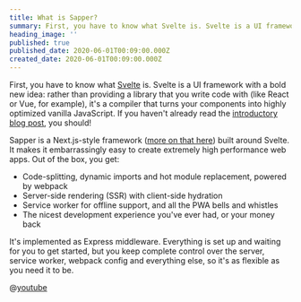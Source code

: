 ```yaml
---
title: What is Sapper?
summary: First, you have to know what Svelte is. Svelte is a UI framework with a bold new idea. Rather than providing a library that you write code with (like React or Vue, for example), it's a compiler that turns your components into highly optimized vanilla JavaScript. If you haven't already read the...
heading_image: ''
published: true
published_date: 2020-06-01T00:09:00.000Z
created_date: 2020-06-01T00:09:00.000Z
---
```

First, you have to know what [Svelte](https://svelte.dev) is. Svelte is a UI framework with a bold new idea: rather than providing a library that you write code with (like React or Vue, for example), it's a compiler that turns your components into highly optimized vanilla JavaScript. If you haven't already read the [introductory blog post](https://svelte.dev/blog/frameworks-without-the-framework), you should!

Sapper is a Next.js-style framework ([more on that here](blog/how-is-sapper-different-from-next)) built around Svelte. It makes it embarrassingly easy to create extremely high performance web apps. Out of the box, you get:

*   Code-splitting, dynamic imports and hot module replacement, powered by webpack
*   Server-side rendering (SSR) with client-side hydration
*   Service worker for offline support, and all the PWA bells and whistles
*   The nicest development experience you've ever had, or your money back

It's implemented as Express middleware. Everything is set up and waiting for you to get started, but you keep complete control over the server, service worker, webpack config and everything else, so it's as flexible as you need it to be.

@[youtube](vTBh1QgEynY)